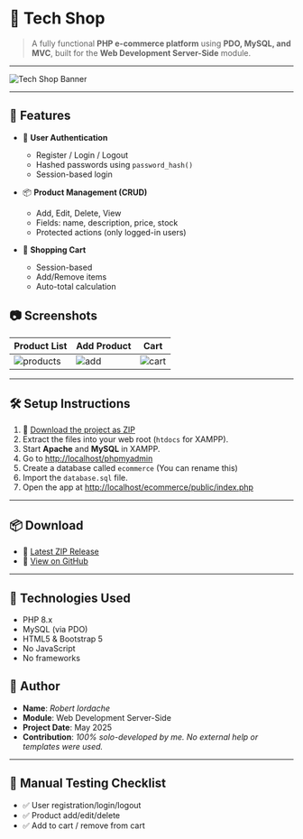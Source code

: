 # 🛒 Tech Shop

> A fully functional **PHP e-commerce platform** using **PDO, MySQL, and MVC**, built for the **Web Development Server-Side** module.

---

![Tech Shop Banner](https://i.imgur.com/f7HnJek.png)

---

## 🚀 Features

* 🔐 **User Authentication**

  * Register / Login / Logout
  * Hashed passwords using `password_hash()`
  * Session-based login

* 📦 **Product Management (CRUD)**

  * Add, Edit, Delete, View
  * Fields: name, description, price, stock
  * Protected actions (only logged-in users)

* 🛒 **Shopping Cart**

  * Session-based
  * Add/Remove items
  * Auto-total calculation

## 📷 Screenshots

| Product List                                 | Add Product                             | Cart                                     |
| -------------------------------------------- | --------------------------------------- | ---------------------------------------- |
| ![products](https://i.imgur.com/83sUezO.png) | ![add](https://i.imgur.com/zR2KhbH.png) | ![cart](https://i.imgur.com/1rUMKPt.png) |

---

## 🛠️ Setup Instructions

1. 🔽 [Download the project as ZIP](https://github.com/YOUR_USERNAME/tech-shop-ecommerce/archive/refs/heads/main.zip)
2. Extract the files into your web root (`htdocs` for XAMPP).
3. Start **Apache** and **MySQL** in XAMPP.
4. Go to [http://localhost/phpmyadmin](http://localhost/phpmyadmin)
5. Create a database called `ecommerce` (You can rename this)
6. Import the `database.sql` file.
7. Open the app at [http://localhost/ecommerce/public/index.php](http://localhost/ecommerce/public/index.php)

---

## 📦 Download

* 🔗 [Latest ZIP Release](https://github.com/YOUR_USERNAME/tech-shop-ecommerce/archive/refs/heads/main.zip)
* 🔗 [View on GitHub](https://github.com/YOUR_USERNAME/tech-shop-ecommerce)

---

## 🔧 Technologies Used

* PHP 8.x
* MySQL (via PDO)
* HTML5 & Bootstrap 5
* No JavaScript
* No frameworks

## 👤 Author

* **Name**: *Robert Iordache*
* **Module**: Web Development Server-Side
* **Project Date**: May 2025
* **Contribution**: *100% solo-developed by me. No external help or templates were used.*

---

## 🧪 Manual Testing Checklist

* ✅ User registration/login/logout
* ✅ Product add/edit/delete
* ✅ Add to cart / remove from cart
